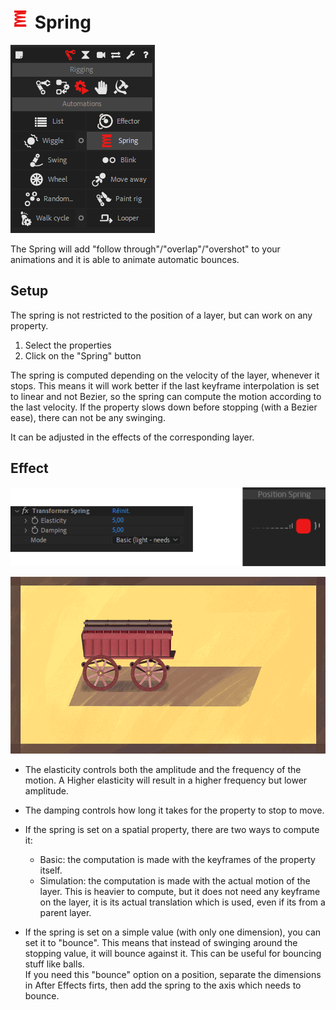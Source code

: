 # ![spring Icon](img\duik-icons\automation\spring-icon-r.png) Spring

![Spring panel](img\duik-screenshots\S-Rigging\S-Rigging-Automations\Spring.PNG)

The Spring will add "follow through"/"overlap"/"overshot" to your animations and it is able to animate automatic bounces.

## Setup

The spring is not restricted to the position of a layer, but can work on any property.

1. Select the properties
2. Click on the "Spring" button

The spring is computed depending on the velocity of the layer, whenever it stops. This means it will work better if the last keyframe interpolation is set to linear and not Bezier, so the spring can compute the motion according to the last velocity. If the property slows down before stopping (with a Bezier ease), there can not be any swinging.

It can be adjusted in the effects of the corresponding layer.

## Effect

![Spring effects example](img\duik-screenshots\S-Rigging\S-Rigging-Automations\Spring-effects-example.png)

![Spring effects example](img\examples\cart.gif)

- The elasticity controls both the amplitude and the frequency of the motion. A Higher elasticity will result in a higher frequency but lower amplitude.

- The damping controls how long it takes for the property to stop to move.

- If the spring is set on a spatial property, there are two ways to compute it:  

    - Basic: the computation is made with the keyframes of the property itself.  
    - Simulation: the computation is made with the actual motion of the layer. This is heavier to compute, but it does not need any keyframe on the layer, it is its actual translation which is used, even if its from a parent layer.

- If the spring is set on a simple value (with only one dimension), you can set it to "bounce". This means that instead of swinging around the stopping value, it will bounce against it. This can be useful for bouncing stuff like balls.  
If you need this "bounce" option on a position, separate the dimensions in After Effects firts, then add the spring to the axis which needs to bounce.
